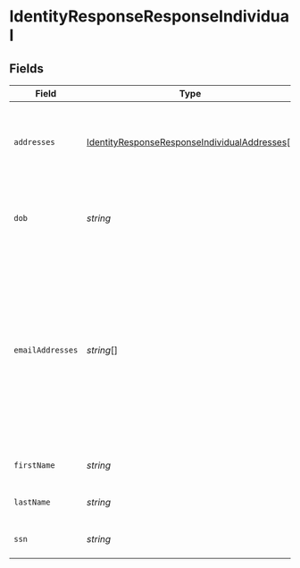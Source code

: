 # IdentityResponseResponseIndividual


## Fields

| Field                                                                                                                                                           | Type                                                                                                                                                            | Required                                                                                                                                                        | Description                                                                                                                                                     | Example                                                                                                                                                         |
| --------------------------------------------------------------------------------------------------------------------------------------------------------------- | --------------------------------------------------------------------------------------------------------------------------------------------------------------- | --------------------------------------------------------------------------------------------------------------------------------------------------------------- | --------------------------------------------------------------------------------------------------------------------------------------------------------------- | --------------------------------------------------------------------------------------------------------------------------------------------------------------- |
| `addresses`                                                                                                                                                     | [IdentityResponseResponseIndividualAddresses](identityresponseresponseindividualaddresses.md)[]                                             | :heavy_minus_sign:                                                                                                                                              | Physical address(es) that are associated with the phone number.                                                                                                 |                                                                                                                                                                 |
| `dob`                                                                                                                                                           | *string*                                                                                                                                                        | :heavy_minus_sign:                                                                                                                                              | Date of birth in ISO 8601 format (YYYY-MM-DD)                                                                                                                   | 1981-06-27                                                                                                                                                      |
| `emailAddresses`                                                                                                                                                | *string*[]                                                                                                                                                      | :heavy_minus_sign:                                                                                                                                              | The email address(es) associated with this phone number. This is a premium data field; if you are interested in access, please speak with your account manager. |                                                                                                                                                                 |
| `firstName`                                                                                                                                                     | *string*                                                                                                                                                        | :heavy_minus_sign:                                                                                                                                              | The first name of the person                                                                                                                                    | Jack                                                                                                                                                            |
| `lastName`                                                                                                                                                      | *string*                                                                                                                                                        | :heavy_minus_sign:                                                                                                                                              | The last name of the person                                                                                                                                     | Frost                                                                                                                                                           |
| `ssn`                                                                                                                                                           | *string*                                                                                                                                                        | :heavy_minus_sign:                                                                                                                                              | Social security number                                                                                                                                          | 1234567890                                                                                                                                                      |